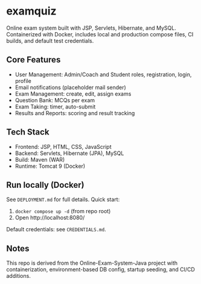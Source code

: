 # examquiz

Online exam system built with JSP, Servlets, Hibernate, and MySQL. Containerized with Docker, includes local and production compose files, CI builds, and default test credentials.

## Core Features

- User Management: Admin/Coach and Student roles, registration, login, profile
- Email notifications (placeholder mail sender)
- Exam Management: create, edit, assign exams
- Question Bank: MCQs per exam
- Exam Taking: timer, auto-submit
- Results and Reports: scoring and result tracking

## Tech Stack

- Frontend: JSP, HTML, CSS, JavaScript
- Backend: Servlets, Hibernate (JPA), MySQL
- Build: Maven (WAR)
- Runtime: Tomcat 9 (Docker)

## Run locally (Docker)

See `DEPLOYMENT.md` for full details. Quick start:

1. `docker compose up -d` (from repo root)
2. Open http://localhost:8080/

Default credentials: see `CREDENTIALS.md`.

## Notes

This repo is derived from the Online-Exam-System-Java project with containerization, environment-based DB config, startup seeding, and CI/CD additions.
